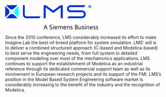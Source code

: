 <p><a href="http://www.lmsintl.com/"><img src="exhibitor_16.png" style="width:300px;height:auto;" /></a></p>
<p>
Since the 2010 conference, LMS considerably increased its effort to make Imagine.Lab the best-of-breed platform for system simulation.
LMS’ will is to deliver a combined structured approach (C-based and Modelica-based) to best serve the engineering needs, from full system to detailed component modeling over most of the mechatronics applications.
LMS continues to support the establishment of Modelica as an industrial reference through its dedicated commercial support team as well as its involvement in European research projects and its support of the FMI.
LMS’s position in the Model Based System Engineering software market is considerably increasing to the benefit of the industry and the recognition of Modelica.
</p>